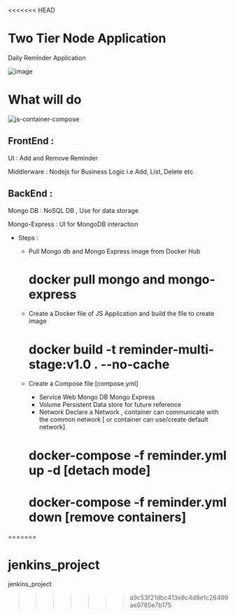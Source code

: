 <<<<<<< HEAD
# Two Tier Node Application

Daily Reminder Application

![image](https://github.com/soumen321/two-tier-node-app/assets/2536037/a960fbb8-4ffb-4878-8418-47a6f80d7e91)

# What will do

![js-container-compose](https://github.com/soumen321/two-tier-node-app/assets/2536037/b21df327-6093-402c-a8c5-16ab402a0908)

## FrontEnd :
   UI : Add and Remove Reminder
   
   Middlerware : Nodejs for Business Logic i.e Add, List, Delete etc 

## BackEnd :

   Mongo DB : NoSQL DB , Use for data storage
   
   Mongo-Express : UI for MongoDB interaction
  

- Steps :
    - Pull Mongo db and Mongo Express image from Docker Hub
       # docker pull mongo and mongo-express
    - Create a Docker file of JS Application and build the file to create image
       # docker build -t reminder-multi-stage:v1.0 . --no-cache
    - Create a Compose file [compose.yml]
         - Service
              Web
              Mongo DB
              Mongo Express
         - Volume
              Persistent Data store for future reference
         - Network
              Declare a Network , container can communicate with the common network [ or container can use/create default network]
           
         # docker-compose -f reminder.yml up -d [detach mode]

         # docker-compose -f reminder.yml down [remove containers]
         





=======
# jenkins_project
jenkins_project
>>>>>>> a9c53f21dbc413e8c4d8e1c26499ae9785e7b175
